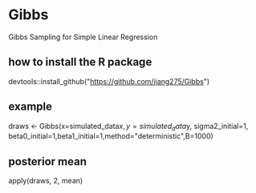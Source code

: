 # Gibbs
Gibbs Sampling for Simple Linear Regression

## how to install the R package
devtools::install_github("https://github.com/jiang275/Gibbs")

## example
draws <- Gibbs(x=simulated_data$x,y=simulated_data$y,
sigma2_initial=1, beta0_initial=1,beta1_initial=1,method="deterministic",B=1000)
## posterior mean
apply(draws, 2, mean)
